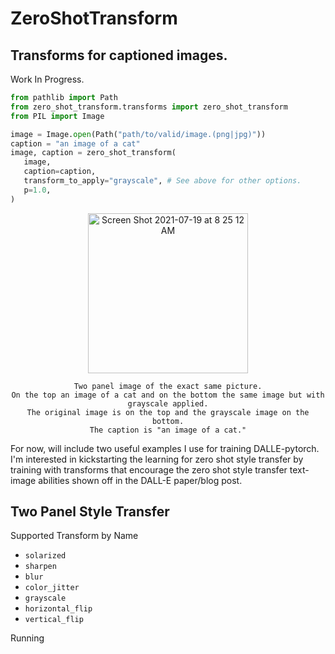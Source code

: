 # ZeroShotTransform

## Transforms for captioned images.

Work In Progress.

```python
from pathlib import Path
from zero_shot_transform.transforms import zero_shot_transform
from PIL import Image

image = Image.open(Path("path/to/valid/image.(png|jpg)"))
caption = "an image of a cat"
image, caption = zero_shot_transform(
   image,
   caption=caption,
   transform_to_apply="grayscale", # See above for other options.
   p=1.0,
)
```

<div align="center"><img width="256" alt="Screen Shot 2021-07-19 at 8 25 12 AM" src="https://user-images.githubusercontent.com/3994972/126166845-11a7ce50-c9eb-44aa-81da-0b451cc1363b.png">

```
Two panel image of the exact same picture.
On the top an image of a cat and on the bottom the same image but with grayscale applied.
The original image is on the top and the grayscale image on the bottom.
The caption is "an image of a cat."
```
</div>


For now, will include two useful examples I use for training DALLE-pytorch.
I'm interested in kickstarting the learning for zero shot style transfer 
by training with transforms that encourage the zero shot style transfer 
text-image abilities shown off in the DALL-E paper/blog post.

## Two Panel Style Transfer

Supported Transform by Name
- `solarized`
- `sharpen`
- `blur`
- `color_jitter`
- `grayscale`
- `horizontal_flip`
- `vertical_flip`

Running 

